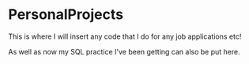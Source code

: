 # PersonalProjects
This is where I will insert any code that I do for any job applications etc!

As well as now my SQL practice I've been getting can also be put here.
